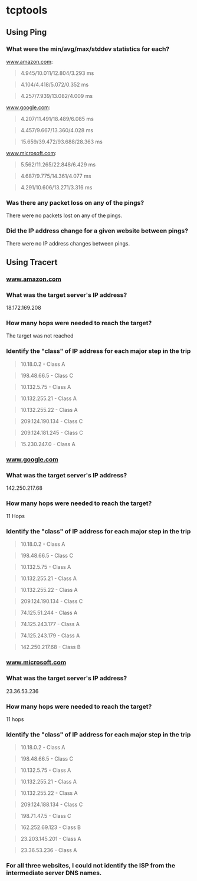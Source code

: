 # tcptools
## Using Ping
### What were the min/avg/max/stddev statistics for each?
www.amazon.com:
> 4.945/10.011/12.804/3.293 ms

> 4.104/4.418/5.072/0.352 ms

> 4.257/7.939/13.082/4.009 ms

www.google.com:
> 4.207/11.491/18.489/6.085 ms

> 4.457/9.667/13.360/4.028 ms

> 15.659/39.472/93.688/28.363 ms

www.microsoft.com:
> 5.562/11.265/22.848/6.429 ms

> 4.687/9.775/14.361/4.077 ms

> 4.291/10.606/13.271/3.316 ms


### Was there any packet loss on any of the pings?
There were no packets lost on any of the pings.


### Did the IP address change for a given website between pings?
There were no IP address changes between pings.


## Using Tracert
### www.amazon.com
### What was the target server's IP address?
18.172.169.208

### How many hops were needed to reach the target?
The target was not reached

### Identify the "class" of IP address for each major step in the trip
> 10.18.0.2 - Class A

> 198.48.66.5 - Class C

> 10.132.5.75 - Class A

>10.132.255.21 - Class A

> 10.132.255.22 - Class A

> 209.124.190.134 - Class C

> 209.124.181.245 - Class C

> 15.230.247.0 - Class A


### www.google.com
### What was the target server's IP address?
142.250.217.68

### How many hops were needed to reach the target?
11 Hops

### Identify the "class" of IP address for each major step in the trip
> 10.18.0.2 - Class A

> 198.48.66.5 - Class C

> 10.132.5.75 - Class A

> 10.132.255.21 - Class A

> 10.132.255.22 - Class A

> 209.124.190.134 - Class C

> 74.125.51.244 - Class A

> 74.125.243.177 - Class A

> 74.125.243.179 - Class A

> 142.250.217.68 - Class B


### www.microsoft.com
### What was the target server's IP address?
23.36.53.236

### How many hops were needed to reach the target?
11 hops

### Identify the "class" of IP address for each major step in the trip
> 10.18.0.2 - Class A

> 198.48.66.5 - Class C

> 10.132.5.75 - Class A

> 10.132.255.21 - Class A

> 10.132.255.22 - Class A

> 209.124.188.134 - Class C

> 198.71.47.5 - Class C

> 162.252.69.123 - Class B

> 23.203.145.201 - Class A

> 23.36.53.236 - Class A


### For all three websites, I could not identify the ISP from the intermediate server DNS names.
